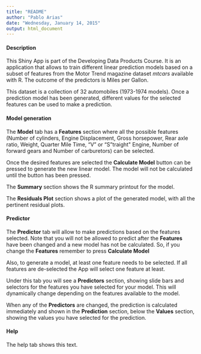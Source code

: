 ```yaml
---
title: "README"
author: "Pablo Arias"
date: "Wednesday, January 14, 2015"
output: html_document
---
```


#### Description

This Shiny App is part of the Developing Data Products Course. It is an application that allows to train different linear prediction models based on a subset of features from the Motor Trend magazine dataset *mtcars* available with R. The outcome of the predictors is Miles per Gallon. 

This dataset is a collection of 32 automobiles (1973-1974 models). Once a prediction model has been generated, different values for the selected features can be used to make a prediction.

#### Model generation

The **Model** tab has a **Features** section where all the possible features (Number of cylinders, Engine Displacement, Gross horsepower, Rear axle ratio, Weight, Quarter Mile Time, “V” or “S”traight" Engine, Number of forward gears and Number of carburetors) can be selected.

Once the desired features are selected the **Calculate Model** button can be pressed to generate the new linear model. The model will not be calculated until the button has been pressed. 

The **Summary** section shows the R summary printout for the model.

The **Residuals Plot** section shows a plot of the generated model, with all the pertinent residual plots.

#### Predictor

The **Predictor** tab will allow to make predictions based on the features selected. Note that you will not be allowed to predict after the **Features** have been changed and a new model has not be calculated. So, if you change the **Features** remember to press **Calculate Model**

Also, to generate a model, at least one feature needs to be selected. If all features are de-selected the App will select one feature at least.

Under this tab you will see a **Predictors** section, showing slide bars and selectors for the features you have selected for your model. This will dynamically change depending on the features available to the model. 

When any of the **Predictors** are changed, the prediction is calculated immediately and shown in the **Prediction** section, below the **Values** section, showing the values you have selected for the prediction.

#### Help

The help tab shows this text.
